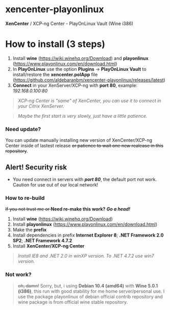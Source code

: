 # xencenter-playonlinux
**XenCenter** / XCP-ng Center - PlayOnLinux Vault (Wine i386)

# How to install (3 steps)
1. Install **wine** (https://wiki.winehq.org/Download) and **playonlinux** (https://www.playonlinux.com/en/download.html)
2. In **PlayOnLinux** use the option **Plugins** -> **PlayOnLinux Vault** to install/restore the **xencenter.polApp** file (https://github.com/aldebaranbm/xencenter-playonlinux/releases/latest)
3. **Connect** in your XenServer/XCP-ng with **port 80**, example: *192.168.0.100:80*
> *XCP-ng Center is "same" of XenCenter, you can use it to connect in your Citrix XenServer.*

> *Maybe the first start is very slowly, just have a little patience.*

### Need update?
You can update manually installing new version of XenCenter/XCP-ng Center inside of lastest release <s>or patience to wait one new realease in this repository</s>.
## Alert! Security risk
* You need connect in servers with ***port 80***, the default port not work. Caution for use out of our local network!
### How to re-build
<s>If you not trust me or </s>**Need re-make this work?** ***Go a head!***
1. Install **wine** (https://wiki.winehq.org/Download)
2. Install **playonlinux** (https://www.playonlinux.com/en/download.html)
3. Make the **prefix**
4. Install dependencies in prefix **Internet Explorer 8**; **.NET Framework 2.0 SP2**; **.NET Framework 4.7.2**
5. Install **XenCenter/XCP-ng Center**
> *Install IE8 and .NET 2.0 in winXP version. To .NET 4.7.2 use win7 version.*
### Not work?
> <s>oh, damn!</s> Sorry, but, i using **Debian 10.4 (amd64)** with **Wine 5.0.1 (i386)**, this run with good stability for me home server/personal use. I use the package playonlinux of debian official contrib repository and wine package is from official wine stable repository.
